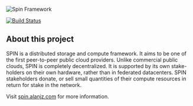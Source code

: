![Spin Framework](https://raw.githubusercontent.com/spacenut/spin/master/logo.png)

[![Build Status](https://travis-ci.org/spacenut/spin.svg)](https://travis-ci.org/spacenut/spin)

## About this project

SPIN is a distributed storage and compute framework. It aims to be one of the first peer-to-peer public cloud providers. Unlike commercial public clouds, SPIN is completely decentralized. It is supported by its own stake-holders on their own hardware, rather than in federated datacenters. SPIN stakeholders donate, or sell small quantities of their compute resources in return for stake in the network.

Visit [spin.alanjz.com](http://spin.alanjz.com) for more information.

